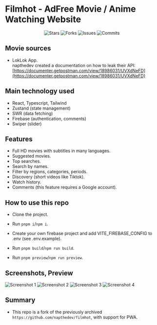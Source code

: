 # Filmhot - AdFree Movie / Anime Watching Website

<p align="center">
  <img alt="Stars" src="https://badgen.net/github/stars/napthedev/filmhot">
  <img alt="Forks" src="https://badgen.net/github/forks/napthedev/filmhot">
  <img alt="Issues" src="https://badgen.net/github/issues/napthedev/filmhot">
  <img alt="Commits" src="https://badgen.net/github/commits/napthedev/filmhot">
</p>

## Movie sources

- LokLok App.  
  napthedev created a documentation on how to leak their API: [https://documenter.getpostman.com/view/18986031/UVXdNeFD](https://documenter.getpostman.com/view/18986031/UVXdNeFD)

## Main technology used

- React, Typescript, Tailwind
- Zustand (state management)
- SWR (data fetching)
- Firebase (authentication, comments)
- Swiper (slider)

## Features

- Full HD movies with subtitles in many languages.
- Suggested movies.
- Top searches.
- Search by names.
- Filter by regions, categories, periods.
- Discovery (short videos like Tiktok).
- Watch history.
- Comments (this feature requires a Google account).

## How to use this repo

- Clone the project.
- Run `pnpm i`/`npm i`.
- Create your own firebase project and add VITE_FIREBASE_CONFIG to .env (see .env.example).

- Run `pnpm build`/`npm run build`.
- Run `pnpm preview`/`npm run preview`.

## Screenshots, Preview

![Screenshot 1](https://res.cloudinary.com/naptest/image/upload/v1641805138/filmhot/filmhot_npivh7.jpg)
![Screenshot 2](https://res.cloudinary.com/naptest/image/upload/v1641805139/filmhot/filmhot-2_wprbaq.jpg)
![Screenshot 3](https://res.cloudinary.com/naptest/image/upload/v1641805139/filmhot/filmhot-3_x77nha.jpg)
![Screenshot 4](https://res.cloudinary.com/naptest/image/upload/v1641805139/filmhot/filmhot-4_l8x5h7.jpg)

## Summary

- This repo is a fork of the previously archived `https://github.com/napthedev/filmhot`, with support for PWA.

